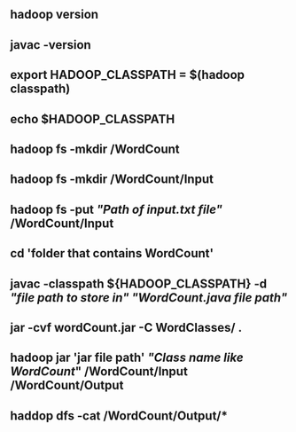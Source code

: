 ## hadoop version
## javac -version
## export HADOOP_CLASSPATH = $(hadoop classpath)
## echo $HADOOP_CLASSPATH
## hadoop fs -mkdir /WordCount
## hadoop fs -mkdir /WordCount/Input
## hadoop fs -put *"Path of input.txt file"* /WordCount/Input
## cd 'folder that contains WordCount'
## javac -classpath ${HADOOP_CLASSPATH} -d *"file path to store in"* *"WordCount.java file path"*
## jar -cvf wordCount.jar -C WordClasses/ .
## hadoop jar 'jar file path' *"Class name like WordCount*" /WordCount/Input /WordCount/Output
## haddop dfs -cat /WordCount/Output/*
